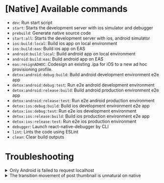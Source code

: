 # [Native] Available commands

- `dev`: Run start script
- `start`: Starts the development server with ios simulator and debugger
- `prebuild`: Generate native source code
- `start:all`: Starts the development server with ios, android simulator
- `ios:build:local`: Build ios app on local environment
- `ios:build:eas`: Build ios app on EAS
- `android:build:local`: Build android app on local environment
- `android:build:eas`: Build android app on EAS
- `eas:resignADHOC`: Codesign an existing .ipa for iOS to a new ad hoc provisioning profile.
- `detox:android:debug:build`: Build android development environment e2e app 
- `detox:android:debug:test`: Run e2e android development environment
- `detox:android:release:build`: Build android production environment e2e app
- `detox:android:release:test`: Run e2e android production environment
- `detox:ios:debug:build`: Build ios development environment e2e app
- `detox:ios:debug:test`: Run e2e ios development environment
- `detox:ios:release:build`: Build ios production environment e2e app
- `detox:ios:release:test`: Run e2e ios production environment
- `debugger`: Launch react-native-debugger by CLI 
- `lint`: Lints the code using ESLint
- `clean`: Clear build outputs

# Troubleshooting

<details>
<summary>Only Android is failed to request localhost</summary>
<p>

Use ADB reverse to bind an emulator port to a port on your computer.

```shell
   adb reverse tcp:3000 tcp:3000
```

</p>
</details>

<details>
<summary>The transition movement of post thumbnail is unnatural on native</summary>
<p>

We are using Shared Element Transitions powered by React Native Reanimated.
and It is an experimental feature, not recommended for production use yet.
we're just trying it out!

</p>
</details>
